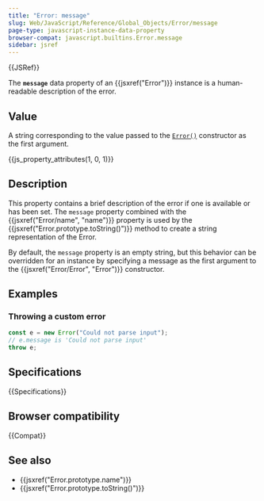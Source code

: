 ```yaml
---
title: "Error: message"
slug: Web/JavaScript/Reference/Global_Objects/Error/message
page-type: javascript-instance-data-property
browser-compat: javascript.builtins.Error.message
sidebar: jsref
---
```


{{JSRef}}

The **`message`** data property of an {{jsxref("Error")}} instance is a human-readable description of the error.

## Value

A string corresponding to the value passed to the [`Error()`](/en-US/docs/Web/JavaScript/Reference/Global_Objects/Error/Error) constructor as the first argument.

{{js_property_attributes(1, 0, 1)}}

## Description

This property contains a brief description of the error if one is available or has been set. The `message` property combined with the {{jsxref("Error/name", "name")}} property is used by the {{jsxref("Error.prototype.toString()")}} method to create a string representation of the Error.

By default, the `message` property is an empty string, but this behavior can be overridden for an instance by specifying a message as the first argument to the {{jsxref("Error/Error", "Error")}} constructor.

## Examples

### Throwing a custom error

```js
const e = new Error("Could not parse input");
// e.message is 'Could not parse input'
throw e;
```

## Specifications

{{Specifications}}

## Browser compatibility

{{Compat}}

## See also

- {{jsxref("Error.prototype.name")}}
- {{jsxref("Error.prototype.toString()")}}
